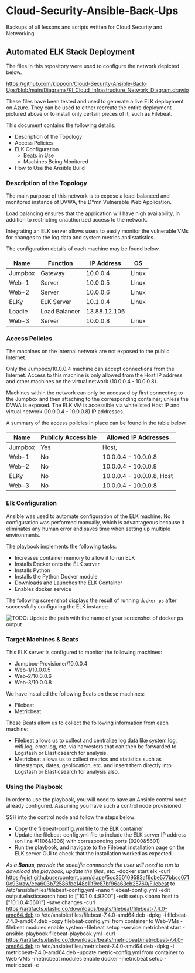# Cloud-Security-Ansible-Back-Ups
Backups of all lessons and scripts written for Cloud Security and Networking
## Automated ELK Stack Deployment

The files in this repository were used to configure the network depicted below.

https://github.com/kippoon/Cloud-Security-Ansible-Back-Ups/blob/main/Diagrams/KI_Cloud_Infrastructure_Network_Diagram.drawio

These files have been tested and used to generate a live ELK deployment on Azure. They can be used to either recreate the entire deployment pictured above or to install only certain pieces of it, such as Filebeat.

This document contains the following details:
- Description of the Topology
- Access Policies
- ELK Configuration
  - Beats in Use
  - Machines Being Monitored
- How to Use the Ansible Build


### Description of the Topology

The main purpose of this network is to expose a load-balanced and monitored instance of DVWA, the D*mn Vulnerable Web Application.

Load balancing ensures that the application will have high availability, in addition to restricting unauthorized access to the network.

Integrating an ELK server allows users to easily monitor the vulnerable VMs for changes to the log data and system metrics and statistics.

The configuration details of each machine may be found below.

| Name    | Function      | IP Address   | OS    |
|---------|---------------|--------------|-------|
| Jumpbox | Gateway       | 10.0.0.4     | Linux |
| Web-1   | Server        | 10.0.0.5     | Linux |
| Web-2   | Server        | 10.0.0.6     | Linux |
| ELKy    | ELK Server    | 10.1.0.4     | Linux |
| Loadie  | Load Balancer | 13.88.12.106 |       |
| Web-3   | Server        | 10.0.0.8     | Linux |

### Access Policies

The machines on the internal network are not exposed to the public Internet. 

Only the Jumpbox/10.0.0.4 machine can accept connections from the Internet. Access to this machine is only allowed from the Host IP address and other machines on the virtual network (10.0.0.4 - 10.0.0.8).

Machines within the network can only be accessed by first connecting to the Jumpbox and then attaching to the corresponding container; unless the DVWA is exposed. The ELK VM is accessible via whitelisted Host IP and virtual network (10.0.0.4 - 10.0.0.8) IP addresses.

A summary of the access policies in place can be found in the table below.

| Name    | Publicly Accessible | Allowed IP Addresses      |
|---------|---------------------|---------------------------|
| Jumpbox | Yes                 | Host,                     |
| Web-1   | No                  | 10.0.0.4 - 10.0.0.8       |
| Web-2   | No                  | 10.0.0.4 - 10.0.0.8       |
| ELKy    | No                  | 10.0.0.4 - 10.0.0.8, Host |
| Web-3   | No                  | 10.0.0.4 - 10.0.0.8       |

### Elk Configuration

Ansible was used to automate configuration of the ELK machine. No configuration was performed manually, which is advantageous because it eliminates any human error and saves time when setting up multiple environments.

The playbook implements the following tasks:
- Increases container memory to allow it to run ELK 
- Installs Docker onto the ELK server
- Installs Python
- Installs the Python Docker module
- Downloads and Launches the ELK Container
- Enables docker service

The following screenshot displays the result of running `docker ps` after successfully configuring the ELK instance.

![TODO: Update the path with the name of your screenshot of docker ps output](Images/docker_ps_output.png)

### Target Machines & Beats
This ELK server is configured to monitor the following machines:
- Jumpbox-Provisioner/10.0.0.4
- Web-1/10.0.0.5
- Web-2/10.0.0.6
- Web-3/10.0.0.8

We have installed the following Beats on these machines:
- Filebeat
- Metricbeat

These Beats allow us to collect the following information from each machine:
- Filebeat allows us to collect and centralize log data like system.log, wifi.log, error.log, etc. via harvesters that can then be forwarded to Logstash or Elasticsearch for analysis.
- Metricbeat allows us to collect metrics and statistics such as timestamps, dates, geolocation, etc. and insert them directly into Logstash or Elasticsearch for analysis also.

### Using the Playbook
In order to use the playbook, you will need to have an Ansible control node already configured. Assuming you have such a control node provisioned: 

SSH into the control node and follow the steps below:
- Copy the filebeat-config.yml file to the ELK container
- Update the filebeat-config.yml file to include the ELK server IP address (on line #1106&1806) with corresponding ports (9200&5601)
- Run the playbook, and navigate to the Filebeat installation page on the ELK server GUI to check that the installation worked as expected.


_As a **Bonus**, provide the specific commands the user will need to run to download the playbook, update the files, etc._
-docker start elk
-curl https://gist.githubusercontent.com/slape/5cc350109583af6cbe577bbcc0710c93/raw/eca603b72586fbe148c11f9c87bf96a63cb25760/Filebeat to /etc/ansible/files/filebeat-config.yml
-nano filebeat-config.yml
  -edit output.elasticsearch host to ["10.1.0.4:9200"]
  -edit setup.kibana host to ["10.1.0.4:5601"] 
-save changes
-curl https://artifacts.elastic.co/downloads/beats/filebeat/filebeat-7.4.0-amd64.deb to  /etc/ansible/files/filebeat-7.4.0-amd64.deb
-dpkg -i filebeat-7.4.0-amd64.deb
-copy filebeat-config.yml from container to Web-VMs
-filebeat modules enable system
-filebeat setup
-service metricbeat start
-ansible-playbook filebeat-playbook.yml
-curl https://artifacts.elastic.co/downloads/beats/metricbeat/metricbeat-7.4.0-amd64.deb to /etc/ansible/files/metricbeat-7.4.0-amd64.deb
-dpkg -i metricbeat-7.4.0-amd64.deb
-update metric-config.yml from container to Web-VMs
-metricbeat modules enable docker
-metricbeat setup
-metricbeat -e
